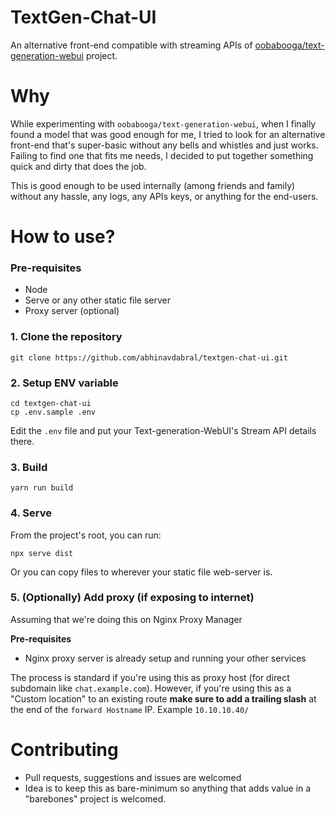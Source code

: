 # TextGen-Chat-UI

An alternative front-end compatible with streaming APIs of [oobabooga/text-generation-webui](https://github.com/oobabooga/text-generation-webui) project.

# Why

While experimenting with `oobabooga/text-generation-webui`, when I finally found a model that was good enough for me, I tried to look for an alternative front-end that's super-basic without any bells and whistles and just works. Failing to find one that fits me needs, I decided to put together something quick and dirty that does the job.

This is good enough to be used internally (among friends and family) without any hassle, any logs, any APIs keys, or anything for the end-users.

# How to use?

### Pre-requisites

- Node
- Serve or any other static file server
- Proxy server (optional)

### 1. Clone the repository

```shell
git clone https://github.com/abhinavdabral/textgen-chat-ui.git
```

### 2. Setup ENV variable

```shell
cd textgen-chat-ui
cp .env.sample .env
```

Edit the `.env` file and put your Text-generation-WebUI's Stream API details there.

### 3. Build

```shell
yarn run build
```

### 4. Serve

From the project's root, you can run:

```shell
npx serve dist
```

Or you can copy files to wherever your static file web-server is.

### 5. (Optionally) Add proxy (if exposing to internet)

Assuming that we're doing this on Nginx Proxy Manager

**Pre-requisites**

- Nginx proxy server is already setup and running your other services

The process is standard if you're using this as proxy host (for direct subdomain like `chat.example.com`). However, if you're using this as a "Custom location" to an existing route **make sure to add a trailing slash** at the end of the `forward Hostname` IP. Example `10.10.10.40/`

# Contributing

- Pull requests, suggestions and issues are welcomed
- Idea is to keep this as bare-minimum so anything that adds value in a "barebones" project is welcomed.
